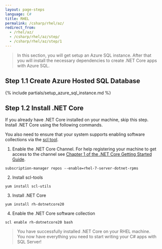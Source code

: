 ```yaml
---
layout: page-steps
language: C#
title: RHEL
permalink: /csharp/rhel/az/
redirect_from:
  - /rhel/az/
  - /csharp/rhel/az/step/
  - /csharp/rhel/az/step/1
---
```


> In this section, you will get setup an Azure SQL instance. After that you will install the necessary dependencies to create .NET Core apps with Azure SQL.

## Step 1.1 Create Azure Hosted SQL Database

{% include partials/setup_azure_sql_instance.md %}

## Step 1.2 Install .NET Core

If you already have .NET Core installed on your machine, skip this step. Install .NET Core using the following commands.

You also need to ensure that your system supports enabling software collections via the [scl tool](https://access.redhat.com/documentation/en-US/Red_Hat_Developer_Toolset/1/html-single/Software_Collections_Guide/#sect-Enabling_the_Software_Collection).

1. Enable the .NET Core Channel. 
For help registering your machine to get access to the channel see [Chapter 1 of the .NET Core Getting Started Guide](https://access.redhat.com/documentation/en/net-core/1.0/getting-started-guide/chapter-1-install-net-core-100-on-red-hat-enterprise-linux).

```terminal
subscription-manager repos --enable=rhel-7-server-dotnet-rpms
```

2. Install scl-tools

```terminal
yum install scl-utils
```

3. Install .NET Core

```terminal
yum install rh-dotnetcore20
```

4. Enable the .NET Core software collection

```terminal
scl enable rh-dotnetcore20 bash
```

> You have successfully installed .NET Core on your RHEL machine. You now have everything you need to start writing your C# apps with SQL Server!
